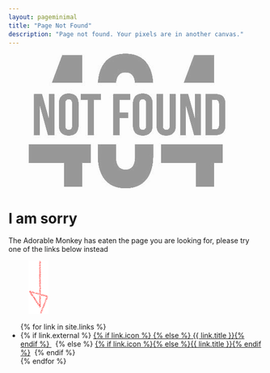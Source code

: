 ```yaml
---
layout: pageminimal
title: "Page Not Found"
description: "Page not found. Your pixels are in another canvas."
---
```


<figure>
  <img src="/images/404.jpg" alt="{{ page.title }} at {{ site.title }}" style="opacity: .4">
</figure>

<div class="text-center">
  <h1>I am sorry</h1>
  <p>The Adorable Monkey has eaten the page you are looking for, please try one of the links below instead</p>
</div>

<figure>
  <img src="/images/bg-arrow.png" alt="down-arrow">
</figure>

<div class="text-center">
  <ul class="menu-items">
      {% for link in site.links %}
      <li>
          {% if link.external %}
          <a href="{{ link.url }}">{% if link.icon %}<i class="fa fa-{{ link.icon }}"></i> {% else %} {{ link.title }}{% endif %} </a>&nbsp;
          {% else %}
          <a href="{{ link.url }}">{% if link.icon %}<i class="fa fa-{{ link.icon }}"></i>{% else %}{{ link.title }}{% endif %}</a>&nbsp;
          {% endif %}
      </li>
      {% endfor %}
      <!-- <li><a href="/feed.xml" title="Atom/RSS feed"><i class="fa fa-rss"></i> Feed</a></li> -->
  </ul>
</div>
<script type="text/javascript">
var currentUrl = window.location.href,
  newUrl = 'http://blog.kozaru.me/',
  oldUrl = 'http://localhost:4000/';//'http://kozaru.me/';
// 今年のサイト内に同じURLがある場合は下記からURLを削除してください
var arrayOldUrl = [
  'http://kozaru.me/2015/01/2052/',
  'http://kozaru.me/2015/03/2119/',
  'http://kozaru.me/2015/05/2148/',
  'http://kozaru.me/2015/05/2166/',
  'http://kozaru.me/2015/07/2219/',
  'http://kozaru.me/2015/07/2252/',
  'http://kozaru.me/2015/12/2313/',
  'http://kozaru.me/2015/12/2372/',
  'http://kozaru.me/2015/12/2376/',
  'http://kozaru.me/2016/07/2415/',
  'http://kozaru.me/2016/08/2437/',
  'http://kozaru.me/2016/12/2453/',
  'http://kozaru.me/?paged=10',
  'http://kozaru.me/?paged=2',
  'http://kozaru.me/?paged=3',
  'http://kozaru.me/category/at3/',
  'http://kozaru.me/category/charactor/',
  'http://kozaru.me/category/concrete5/',
  'http://kozaru.me/category/cute/',
  'http://kozaru.me/category/drink/',
  'http://kozaru.me/category/enjoy/',
  'http://kozaru.me/category/event/',
  'http://kozaru.me/category/feel/',
  'http://kozaru.me/category/goods/',
  'http://kozaru.me/category/mac/',
  'http://kozaru.me/category/markup/',
  'http://kozaru.me/category/meal/',
  'http://kozaru.me/category/photo/',
  'http://kozaru.me/category/picturebook/',
  'http://kozaru.me/category/place/',
  'http://kozaru.me/category/seminar/',
  'http://kozaru.me/category/shop_c/',
  'http://kozaru.me/category/yummy/',
  'http://kozaru.me/profile/',
  'http://kozaru.me/tag/%e3%83%88%e3%83%bc%e3%82%b9%e3%82%bf%e3%83%bc/',
  'http://kozaru.me/tag/%e3%83%90%e3%83%ab%e3%83%9f%e3%83%a5%e3%83%bc%e3%83%80/',
  'http://kozaru.me/tag/balmuda/',
  'http://kozaru.me/tag/toaster/'
];

if ( arrayOldUrl.lastIndexOf(currentUrl) >= 0) {
  var regExp = new RegExp( oldUrl, "g" ) ;
  var resultUrl = currentUrl.replace( regExp , newUrl ) ;
  window.location = resultUrl;
}

</script>
